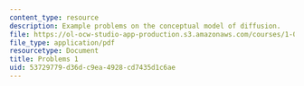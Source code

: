 ```yaml
---
content_type: resource
description: Example problems on the conceptual model of diffusion.
file: https://ol-ocw-studio-app-production.s3.amazonaws.com/courses/1-061-transport-processes-in-the-environment-fall-2008/53729779d36dc9ea4928cd7435d1c6ae_problems1.pdf
file_type: application/pdf
resourcetype: Document
title: Problems 1
uid: 53729779-d36d-c9ea-4928-cd7435d1c6ae
---
```

